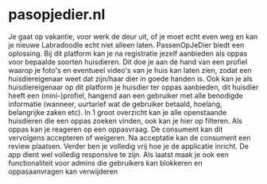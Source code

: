 # pasopjedier.nl
Je gaat op vakantie, voor werk de deur uit, of je moet echt even weg en kan je nieuwe Labradoodle 
echt niet alleen laten. PassenOpJeDier biedt een oplossing. Bij dit platform kan je na registratie jezelf 
aanbieden als oppas voor bepaalde soorten huisdieren. Dit doe je aan de hand van een profiel waarop 
je foto's en eventueel video's van je huis kan laten zien, zodat een huisdiereigenaar weet dat zijn/haar 
dier in goede handen is. Ook kan je als huisdiereigenaar op dit platform je huisdier ter oppas 
aanbieden, dit huisdier heeft een (mini-)profiel, hangend aan een gebruiker met alle benodigde 
informatie (wanneer, uurtarief wat de gebruiker betaald, hoelang, belangrijke zaken etc). In 1 groot 
overzicht kan je alle openstaande huisdieren die een oppas zoeken vinden, ook kan je hier op filteren. 
Als oppas kan je reageren op een oppasvraag. De consument kan dit vervolgens accepteren of 
weigeren. Na acceptatie kan de consument een review plaatsen. Verder ben je volledig vrij hoe je de 
applicatie inricht. De app dient wel volledig responsive te zijn. Als laatst maak je ook een functionaliteit 
voor admins die gebruikers kan blokkeren en oppasaanvragen kan verwijderen
